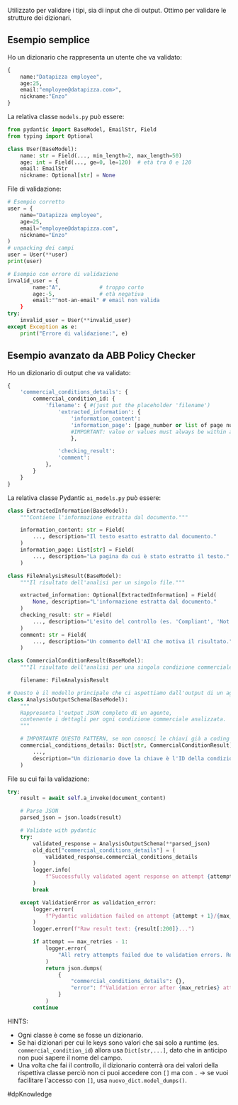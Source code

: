 Utilizzato per validare i tipi, sia di input che di output. Ottimo per validare le strutture dei dizionari.

## Esempio semplice

Ho un dizionario che rappresenta un utente che va validato:

```python
{
    name:"Datapizza employee",
    age:25,
    email:"employee@datapizza.com>",
    nickname:"Enzo"
}
```

La relativa classe `models.py` può essere:

```python
from pydantic import BaseModel, EmailStr, Field
from typing import Optional

class User(BaseModel):
    name: str = Field(..., min_length=2, max_length=50)
    age: int = Field(..., ge=0, le=120)  # età tra 0 e 120
    email: EmailStr
    nickname: Optional[str] = None
```

File di validazione:

```python
# Esempio corretto
user = {
    name="Datapizza employee",
    age=25,
    email="employee@datapizza.com",
    nickname="Enzo"
)
# unpacking dei campi
user = User(**user)
print(user)

# Esempio con errore di validazione
invalid_user = {
        name:"A",            # troppo corto
        age:-5,              # età negativa
        email:""not-an-email" # email non valida
    }
try:
    invalid_user = User(**invalid_user)
except Exception as e:
    print("Errore di validazione:", e)

```

## Esempio avanzato da ABB Policy Checker

Ho un dizionario di output che va validato:

```python
{
	'commercial_conditions_details': {
		commercial_condition_id: {
			'filename': { #(just put the placeholder 'filename')
				'extracted_information': {
					'information_content':
					'information_page': [page_number or list of page numbers]
					#IMPORTANT: value or values must always be within a list AND each page number MUST be a string
					},

				'checking_result':
				'comment':
			},
		}
	}
}

```

La relativa classe Pydantic `ai_models.py` può essere:

```python
class ExtractedInformation(BaseModel):
    """Contiene l'informazione estratta dal documento."""

    information_content: str = Field(
        ..., description="Il testo esatto estratto dal documento."
    )
    information_page: List[str] = Field(
        ..., description="La pagina da cui è stato estratto il testo."
    )

class FileAnalysisResult(BaseModel):
    """Il risultato dell'analisi per un singolo file."""

    extracted_information: Optional[ExtractedInformation] = Field(
        None, description="L'informazione estratta dal documento."
    )
    checking_result: str = Field(
        ..., description="L'esito del controllo (es. 'Compliant', 'Not Compliant')."
    )
    comment: str = Field(
        ..., description="Un commento dell'AI che motiva il risultato."
    )

class CommercialConditionResult(BaseModel):
    """Il risultato dell'analisi per una singola condizione commerciale."""

    filename: FileAnalysisResult

# Questo è il modello principale che ci aspettiamo dall'output di un agente
class AnalysisOutputSchema(BaseModel):
    """
    Rappresenta l'output JSON completo di un agente,
    contenente i dettagli per ogni condizione commerciale analizzata.
    """

	# IMPORTANTE QUESTO PATTERN, se non conosci le chiavi già a coding time
    commercial_conditions_details: Dict[str, CommercialConditionResult] = Field(
        ...,
        description="Un dizionario dove la chiave è l'ID della condizione e il valore è un altro dizionario con chiave il nome del file.",
    )

```

File su cui fai la validazione:

```python
try:
	result = await self.a_invoke(document_content)

	# Parse JSON
	parsed_json = json.loads(result)

	# Validate with pydantic
	try:
		validated_response = AnalysisOutputSchema(**parsed_json)
		old_dict["commercial_conditions_details"] = (
			validated_response.commercial_conditions_details
		)
		logger.info(
			f"Successfully validated agent response on attempt {attempt + 1}"
		)
		break

	except ValidationError as validation_error:
		logger.error(
			f"Pydantic validation failed on attempt {attempt + 1}/{max_retries}: {validation_error}"
		)
		logger.error(f"Raw result text: {result[:200]}...")

		if attempt == max_retries - 1:
			logger.error(
				"All retry attempts failed due to validation errors. Returning empty result."
			)
			return json.dumps(
				{
					"commercial_conditions_details": {},
					"error": f"Validation error after {max_retries} attempts: {str(validation_error)}",
				}
			)
		continue

```

HINTS:

- Ogni classe è come se fosse un dizionario.
- Se hai dizionari per cui le keys sono valori che sai solo a runtime (es. `commercial_condition_id`) allora usa `Dict[str,...]`, dato che in anticipo non puoi sapere il nome del campo.
- Una volta che fai il controllo, il dizionario conterrà ora dei valori della rispettiva classe perciò non ci puoi accedere con `[]` ma con `.` $\rightarrow$ se vuoi facilitare l'accesso con `[]`, usa `nuovo_dict.model_dumps()`.

#dpKnowledge 